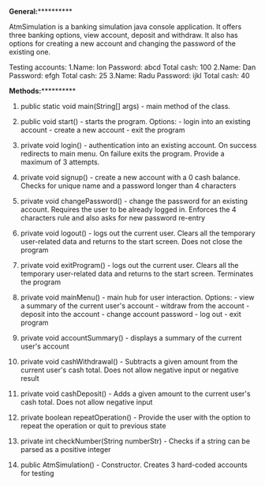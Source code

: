 

****************General:**************************

AtmSimulation is a banking simulation java console application. 
It offers three banking options, view account, deposit and withdraw. It also has options for creating a new account and changing the password of the existing one.

Testing accounts:
1.Name: Ion      Password: abcd     Total cash: 100
2.Name: Dan      Password: efgh     Total cash: 25
3.Name: Radu     Password: ijkl     Total cash: 40



****************Methods:**************************

1. public static void main(String[] args) - main method of the class. 

2. public void start() - starts the program. Options: - login into an existing account 
                                                   - create a new account 
                                                   - exit the program

3. private void login() - authentication into an existing account. On success redirects to main menu. On failure exits the program. Provide a maximum of 3 attempts.

4. private void signup() - create a new account with a 0 cash balance. Checks for unique name and a password longer than 4 characters

5. private void changePassword() - change the password for an existing account. Requires the user to be already logged in. 
                                Enforces the 4 characters rule and also asks for new password re-entry

6. private void logout() - logs out the current user. Clears all the temporary user-related data and returns to the start screen. Does not close the program

7. private void exitProgram() - logs out the current user. Clears all the temporary user-related data and returns to the start screen. Terminates the program

8. private void mainMenu() - main hub for user interaction. Options: - view a summary of the current user's account
                                                                  - witdraw from the account
                                                                  - deposit into the account
                                                                  - change account password
                                                                  - log out
                                                                  - exit program

 9. private void accountSummary() - displays a summary of the current user's account

10. private void cashWithdrawal() - Subtracts a given amount from the current user's cash total. Does not allow negative input or negative result

11. private void cashDeposit() - Adds a given amount to the current user's cash total. Does not allow negative input

12. private boolean repeatOperation() - Provide the user with the option to repeat the operation or quit to previous state

13. private int checkNumber(String numberStr) - Checks if a string can be parsed as a positive integer

14. public AtmSimulation() - Constructor. Creates 3 hard-coded accounts for testing
